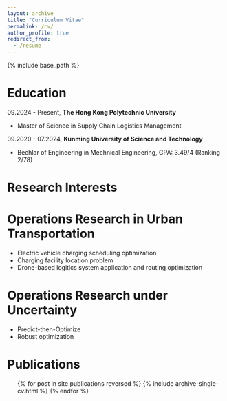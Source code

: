 ```yaml
---
layout: archive
title: "Curriculum Vitae"
permalink: /cv/
author_profile: true
redirect_from:
  - /resume
---
```


{% include base_path %}

Education
======
09.2024 - Present, **The Hong Kong Polytechnic University**
  - Master of Science in Supply Chain Logistics Management

09.2020 - 07.2024, **Kunming University of Science and Technology**
  - Bechlar of Engineering in Mechnical Engineering, GPA: 3.49/4 (Ranking 2/78)

Research Interests
======
Operations Research in Urban Transportation
===
  - Electric vehicle charging scheduling optimization
  - Charging facility location problem
  - Drone-based logitics system application and routing optimization

Operations Research under Uncertainty
===
  - Predict-then-Optimize
  - Robust optimization

Publications
======
  <ul>{% for post in site.publications reversed %}
    {% include archive-single-cv.html %}
  {% endfor %}</ul>
  
